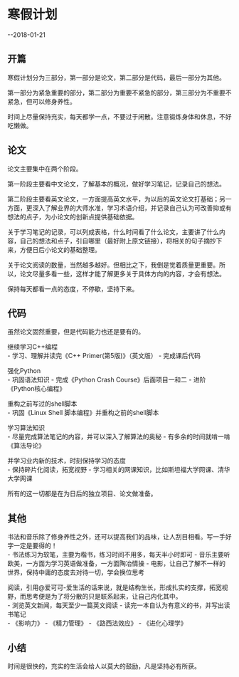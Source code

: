 # 寒假计划

--2018-01-21

## 开篇

寒假计划分为三部分，第一部分是论文，第二部分是代码，最后一部分为其他。

第一部分为紧急重要的部分，第二部分为重要不紧急的部分，第三部分为不重要不紧急，但可以修身养性。

时间上尽量保持充实，每天都学一点，不要过于闲散。注意锻炼身体和休息，不好吃懒做。


## 论文

论文主要集中在两个阶段。

第一阶段主要看中文论文，了解基本的概况，做好学习笔记，记录自己的想法。

第二阶段主要看英文论文，一方面提高英文水平，为以后的英文论文打基础；另一方面，更深入了解业界的大师水准，学习术语介绍，并记录自己认为可改善抑或有想法的点子，为小论文的创新点提供基础依据。

关于学习笔记的记录，可以列成表格，什么时间看了什么论文，主要讲了什么内容，自己的想法和点子，引自哪里（最好附上原文链接），将相关的句子摘抄下来，方便日后小论文的基础整理。

关于论文阅读的数量，当然越多越好。但相比之下，我倒是觉着质量更重要。所以，论文尽量多看一些，这样才能了解更多关于具体方向的内容，才会有想法。

保持每天都看一点的态度，不停歇，坚持下来。



## 代码

虽然论文固然重要，但是代码能力也还是要有的。

继续学习C++编程<br>
    - 学习、理解并读完《C++ Primer(第5版)》（英文版）
    - 完成课后代码

强化Python<br>
    - 巩固语法知识
    - 完成《Python Crash Course》后面项目一和二
    - 进阶《Python核心编程》

重构之前写过的shell脚本<br>
    - 巩固《Linux Shell 脚本编程》并重构之前的shell脚本

学习算法知识<br>
    - 尽量完成算法笔记的内容，并可以深入了解算法的奥秘
    - 有多余的时间就啃一啃《算法导论》

并学习业内新的技术，时刻保持学习的态度<br>
    - 保持碎片化阅读，拓宽视野
    - 学习相关的网课知识，比如斯坦福大学网课、清华大学网课

所有的这一切都是在为日后的独立项目、论文做准备。


## 其他

书法和音乐除了修身养性之外，还可以提高我们的品味，让人刮目相看。写一手好字一定是要得的！<br>
    - 书法练习为软笔，主要为楷书，练习时间不用多，每天半小时即可
    - 音乐主要听欧美，一方面为学习英语做准备，一方面陶冶情操
    - 电影，让自己了解不一样的世界，保持中庸的态度去对待一切，学会换位思考

阅读，引用@爱可可-爱生活的话来说，就是结构生长，形成扎实的支撑，拓宽视野，而思考便是为了将分散的只是联系起来，让自己内化其中。<br>
    - 浏览英文新闻，每天至少一篇英文阅读
    - 读完一本自认为有意义的书，并写出读书笔记<br>
        - 《影响力》
        - 《精力管理》
        - 《路西法效应》
        - 《进化心理学》

## 小结

时间是很快的，充实的生活会给人以莫大的鼓励，凡是坚持必有所获。

